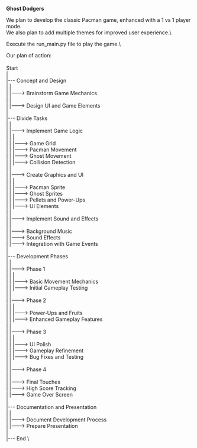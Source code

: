 **Ghost Dodgers**

We plan to develop the classic Pacman game, enhanced with a 1 vs 1 player mode.\
We also plan to add multiple themes for improved user experience.\

Execute the run_main.py file to play the game.\

Our plan of action:\
 \
Start \
| \
|--- Concept and Design \
|    | \
|    |---> Brainstorm Game Mechanics \
|    | \
|    |---> Design UI and Game Elements \
| \
|--- Divide Tasks \
|    | \
|    |---> Implement Game Logic \
|    |       | \
|    |       |---> Game Grid \
|    |       |---> Pacman Movement \
|    |       |---> Ghost Movement \
|    |       |---> Collision Detection \
|    | \
|    |---> Create Graphics and UI \
|    |       | \
|    |       |---> Pacman Sprite \
|    |       |---> Ghost Sprites \
|    |       |---> Pellets and Power-Ups \
|    |       |---> UI Elements \
|    | \
|    |---> Implement Sound and Effects \
|            | \
|            |---> Background Music \
|            |---> Sound Effects \
|            |---> Integration with Game Events \
| \
|--- Development Phases \
|    | \
|    |---> Phase 1 \
|    |       | \
|    |       |---> Basic Movement Mechanics \
|    |       |---> Initial Gameplay Testing \
|    | \
|    |---> Phase 2 \
|    |       | \
|    |       |---> Power-Ups and Fruits \
|    |       |---> Enhanced Gameplay Features \
|    | \
|    |---> Phase 3 \
|    |       | \
|    |       |---> UI Polish \
|    |       |---> Gameplay Refinement \
|    |       |---> Bug Fixes and Testing \
|    | \
|    |---> Phase 4 \
|            | \
|            |---> Final Touches \
|            |---> High Score Tracking \
|            |---> Game Over Screen \
| \
|--- Documentation and Presentation \
|    | \
|    |---> Document Development Process \
|    |---> Prepare Presentation \
| \
|--- End \

